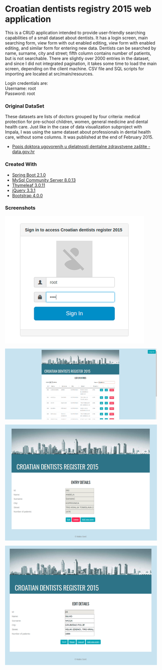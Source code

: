 
Croatian dentists registry 2015 web application
===================================================

This is a CRUD application intended to provide user-friendly searching capabilities of a small dataset about dentists. It has a login screen, main searching form, view form with out enabled editing, view form with enabled editing, and similar form for entering new data. Dentists can be searched by name, surname, city and street; fifth column contains number of patients, but is not searchable. There are slightly over 2000 entries in the dataset, and since I did not integrated pagination, it takes some time to load the main screen, depending on the client machine. CSV file and SQL scripts for importing are located at src/main/resources.   

Login credentials are:    
Username: root    
Password: root


### Original DataSet

These datasets are lists of doctors grouped by four criteria: medical protection for pre-school children, women, general medicine and dental health care. Just like in the case of data visualization subproject with Impala, I was using the same dataset about professionals in dental health care, without some columns. It was published at the end of February 2015.
* [Popis doktora ugovorenih u djelatnosti dentalne zdravstvene zaštite - data.gov.hr](https://data.gov.hr/dataset/broj-pacijenata-po-ordinaciji-primarne-zdravstvene-za-tite)


### Created With

* [Spring Boot 2.1.0](https://spring.io/projects/spring-boot)
* [MySql Community Server 8.0.13](https://dev.mysql.com/downloads/mysql/)
* [Thymeleaf 3.0.11](https://www.thymeleaf.org/)
* [jQuery 3.3.1](https://jquery.com/)
* [Bootstrap 4.0.0](https://getbootstrap.com/)
 

### Screenshots

![Croatian Dentists Register - Login Screen - Matko Soric](https://raw.githubusercontent.com/matkosoric/Dentists-Registry/master/src/main/resources/screenshots/CDR1.png?raw=true "Croatian Dentists Register - Login Screen - Matko Soric")
      
![Croatian Dentists Register - Search - Matko Soric](https://raw.githubusercontent.com/matkosoric/Dentists-Registry/master/src/main/resources/screenshots/CDR2.png?raw=true "Croatian Dentists Register - Search - Matko Soric")

![Croatian Dentists Register - View Detils - Matko Soric](https://raw.githubusercontent.com/matkosoric/Dentists-Registry/master/src/main/resources/screenshots/CDR3.png?raw=true "Croatian Dentists Register - View Detils - Matko Soric")

![Croatian Dentists Register - Edit Details - Matko Soric](https://raw.githubusercontent.com/matkosoric/Dentists-Registry/master/src/main/resources/screenshots/CDR4.png?raw=true "Croatian Dentists Register - Edit Details - Matko Soric")
